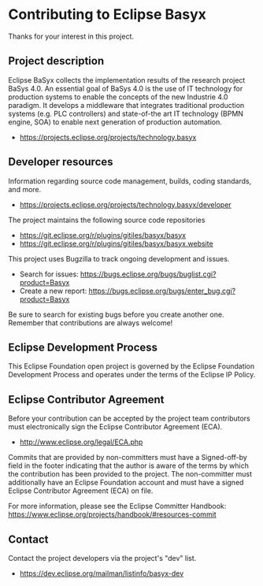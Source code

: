 <!--
SPDX-FileCopyrightText: 2021 Fraunhofer Institute for Experimental Software Engineering IESE

SPDX-License-Identifier: EPL-2.0
-->

# Contributing to Eclipse Basyx

Thanks for your interest in this project.

## Project description

Eclipse BaSyx collects the implementation results of the research project BaSys
4.0. An essential goal of BaSys 4.0 is the use of IT technology for production
systems to enable the concepts of the new Industrie 4.0 paradigm. It develops a
middleware that integrates traditional production systems (e.g. PLC controllers)
and state-of-the art IT technology (BPMN engine, SOA) to enable next generation
of production automation.

* https://projects.eclipse.org/projects/technology.basyx

## Developer resources

Information regarding source code management, builds, coding standards, and
more.

* https://projects.eclipse.org/projects/technology.basyx/developer

The project maintains the following source code repositories

* https://git.eclipse.org/r/plugins/gitiles/basyx/basyx
* https://git.eclipse.org/r/plugins/gitiles/basyx/basyx.website

This project uses Bugzilla to track ongoing development and issues.

* Search for issues: https://bugs.eclipse.org/bugs/buglist.cgi?product=Basyx
* Create a new report:
   https://bugs.eclipse.org/bugs/enter_bug.cgi?product=Basyx

Be sure to search for existing bugs before you create another one. Remember that
contributions are always welcome!

## Eclipse Development Process

This Eclipse Foundation open project is governed by the Eclipse Foundation
Development Process and operates under the terms of the Eclipse IP Policy.

## Eclipse Contributor Agreement

Before your contribution can be accepted by the project team contributors must
electronically sign the Eclipse Contributor Agreement (ECA).

* http://www.eclipse.org/legal/ECA.php

Commits that are provided by non-committers must have a Signed-off-by field in
the footer indicating that the author is aware of the terms by which the
contribution has been provided to the project. The non-committer must
additionally have an Eclipse Foundation account and must have a signed Eclipse
Contributor Agreement (ECA) on file.

For more information, please see the Eclipse Committer Handbook:
https://www.eclipse.org/projects/handbook/#resources-commit

## Contact

Contact the project developers via the project's "dev" list.

* https://dev.eclipse.org/mailman/listinfo/basyx-dev

